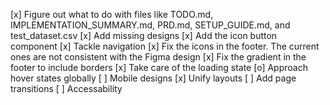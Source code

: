 [x] Figure out what to do with files like TODO.md, IMPLEMENTATION_SUMMARY.md, PRD.md, SETUP_GUIDE.md, and test_dataset.csv
[x] Add missing designs
[x] Add the icon button component
[x] Tackle navigation
[x] Fix the icons in the footer. The current ones are not consistent with the Figma design
[x] Fix the gradient in the footer to include borders
[x] Take care of the loading state
[o] Approach hover states globally
[ ] Mobile designs
[x] Unify layouts
[ ] Add page transitions
[ ] Accessability